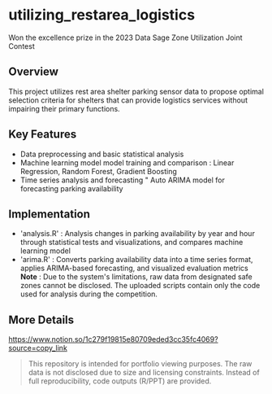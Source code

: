 # utilizing_restarea_logistics
Won the excellence prize in the 2023 Data Sage Zone Utilization Joint Contest

## Overview
This project utilizes rest area shelter parking sensor data to propose optimal selection criteria for shelters that can provide logistics services without impairing their primary functions.

## Key Features
- Data preprocessing and basic statistical analysis
- Machine learning model model training and comparison : Linear Regression, Random Forest, Gradient Boosting
- Time series analysis and forecasting " Auto ARIMA model for forecasting parking availability

## Implementation
- 'analysis.R' : Analysis changes in parking availability by year and hour through statistical tests and visualizations, and compares machine learning model
- 'arima.R' : Converts parking availability data into a time series format, applies ARIMA-based forecasting, and visualized evaluation metrics
**Note** : Due to the system's limitations, raw data from designated safe zones cannot be disclosed.
  The uploaded scripts contain only the code used for analysis during the competition.

## More Details
https://www.notion.so/1c279f19815e80709eded3cc35fc4069?source=copy_link

> This repository is intended for portfolio viewing purposes. The raw data is not disclosed due to size and licensing constraints.
> Instead of full reproducibility, code outputs (R/PPT) are provided.
